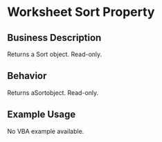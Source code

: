 # Worksheet Sort Property

## Business Description
Returns a Sort object. Read-only.

## Behavior
Returns aSortobject. Read-only.

## Example Usage
No VBA example available.